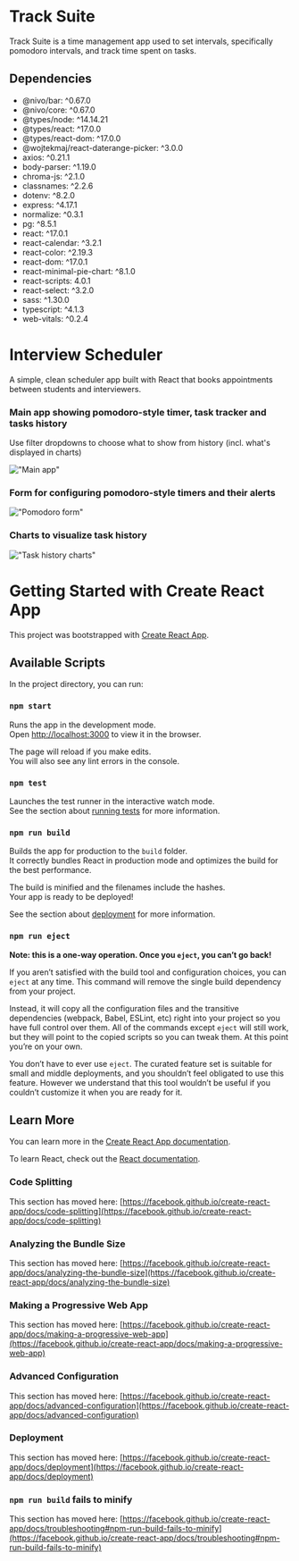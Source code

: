 # Track Suite

Track Suite is a time management app used to set intervals, specifically pomodoro intervals, and track time spent on tasks.

## Dependencies

- @nivo/bar: ^0.67.0
- @nivo/core: ^0.67.0
- @types/node: ^14.14.21
- @types/react: ^17.0.0
- @types/react-dom: ^17.0.0
- @wojtekmaj/react-daterange-picker: ^3.0.0
- axios: ^0.21.1
- body-parser: ^1.19.0
- chroma-js: ^2.1.0
- classnames: ^2.2.6
- dotenv: ^8.2.0
- express: ^4.17.1
- normalize: ^0.3.1
- pg: ^8.5.1
- react: ^17.0.1
- react-calendar: ^3.2.1
- react-color: ^2.19.3
- react-dom: ^17.0.1
- react-minimal-pie-chart: ^8.1.0
- react-scripts: 4.0.1
- react-select: ^3.2.0
- sass: ^1.30.0
- typescript: ^4.1.3
- web-vitals: ^0.2.4

# Interview Scheduler

A simple, clean scheduler app built with React that books appointments between students and interviewers.

### Main app showing pomodoro-style timer, task tracker and tasks history
Use filter dropdowns to choose what to show from history (incl. what's displayed in charts)


!["Main app"](https://github.com/ericasu33/track-suite/blob/master/src/docs/Main%20app.png)


### Form for configuring pomodoro-style timers and their alerts
!["Pomodoro form"](https://github.com/ericasu33/track-suite/blob/master/src/docs/Pomodoro%20form.png)


### Charts to visualize task history
!["Task history charts"](https://github.com/ericasu33/track-suite/blob/master/src/docs/Charts.png)



# Getting Started with Create React App

This project was bootstrapped with [Create React App](https://github.com/facebook/create-react-app).

## Available Scripts

In the project directory, you can run:

### `npm start`

Runs the app in the development mode.\
Open [http://localhost:3000](http://localhost:3000) to view it in the browser.

The page will reload if you make edits.\
You will also see any lint errors in the console.

### `npm test`

Launches the test runner in the interactive watch mode.\
See the section about [running tests](https://facebook.github.io/create-react-app/docs/running-tests) for more information.

### `npm run build`

Builds the app for production to the `build` folder.\
It correctly bundles React in production mode and optimizes the build for the best performance.

The build is minified and the filenames include the hashes.\
Your app is ready to be deployed!

See the section about [deployment](https://facebook.github.io/create-react-app/docs/deployment) for more information.

### `npm run eject`

**Note: this is a one-way operation. Once you `eject`, you can’t go back!**

If you aren’t satisfied with the build tool and configuration choices, you can `eject` at any time. This command will remove the single build dependency from your project.

Instead, it will copy all the configuration files and the transitive dependencies (webpack, Babel, ESLint, etc) right into your project so you have full control over them. All of the commands except `eject` will still work, but they will point to the copied scripts so you can tweak them. At this point you’re on your own.

You don’t have to ever use `eject`. The curated feature set is suitable for small and middle deployments, and you shouldn’t feel obligated to use this feature. However we understand that this tool wouldn’t be useful if you couldn’t customize it when you are ready for it.

## Learn More

You can learn more in the [Create React App documentation](https://facebook.github.io/create-react-app/docs/getting-started).

To learn React, check out the [React documentation](https://reactjs.org/).

### Code Splitting

This section has moved here: [https://facebook.github.io/create-react-app/docs/code-splitting](https://facebook.github.io/create-react-app/docs/code-splitting)

### Analyzing the Bundle Size

This section has moved here: [https://facebook.github.io/create-react-app/docs/analyzing-the-bundle-size](https://facebook.github.io/create-react-app/docs/analyzing-the-bundle-size)

### Making a Progressive Web App

This section has moved here: [https://facebook.github.io/create-react-app/docs/making-a-progressive-web-app](https://facebook.github.io/create-react-app/docs/making-a-progressive-web-app)

### Advanced Configuration

This section has moved here: [https://facebook.github.io/create-react-app/docs/advanced-configuration](https://facebook.github.io/create-react-app/docs/advanced-configuration)

### Deployment

This section has moved here: [https://facebook.github.io/create-react-app/docs/deployment](https://facebook.github.io/create-react-app/docs/deployment)

### `npm run build` fails to minify

This section has moved here: [https://facebook.github.io/create-react-app/docs/troubleshooting#npm-run-build-fails-to-minify](https://facebook.github.io/create-react-app/docs/troubleshooting#npm-run-build-fails-to-minify)
